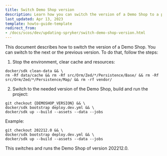 ```yaml
---
title: Switch Demo Shop version
description: Learn how you can switch the version of a Demo Shop to a previous or next version within your Spryker projects.
last_updated: Apr 13, 2023
template: howto-guide-template
redirect_from:
- /docs/scos/dev/updating-spryker/switch-demo-shop-version.html
---
```


This document describes how to switch the version of a Demo Shop. You can switch to the next or the previous version. To do that, follow the steps:


1. Stop the environment, clear cache and resources:

```shell
docker/sdk clean-data && \
rm -Rf data/cache && rm -Rf src/Orm/Zed/*/Persistence/Base/ && rm -Rf src/Orm/Zed/*/Persistence/Map/ && rm -rf vendor/
```

2. Switch to the needed version of the Demo Shop, build and run the project:

```shell
git checkout {DEMOSHOP_VERSION} && \
docker/sdk bootstrap deploy.dev.yml && \
docker/sdk up --build --assets --data --jobs
```

Example:

```shell
git checkout 202212.0 && \
docker/sdk bootstrap deploy.dev.yml && \
docker/sdk up --build --assets --data --jobs
```

This switches and runs the Demo Shop of version 202212.0.
